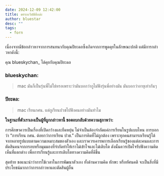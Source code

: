 ```yaml
---
date: 2024-12-09 12:42:00
title: ตรรกะวิบัติอีกล่ะ
author: bluestar
desc: ""
tags:
  - forn
---
```



เนื่องจากมีข้อกล่าวหาจากการสนทนากับคุณปิยะดลซึ่งเกิดจากการพูดคุยในลักษณะปกติ แต่มีการกล่าวหาดังนี้:

คุณ blueskychan_ ได้คุยกับคุณปิยะดล

### blueskychan:
> mac มันก็เป็นรุ่นพี่ไม่ใช่หรอเพราะว่ามันบอกว่ากูไม่ฟังรุ่นพี่อย่างมัน มันบอกว่าอายุเท่ากันๆ



### ปิยะดล:
> mac เรียนกศน. แต่กูเรียนปวชไปฟังคนอย่างมันทำไม




**ในฐานะที่ตัวเราเองเป็นผู้ที่ถูกกล่าวหานี้ ขอตอบกลับด้วยความสุภาพว่า:**

การศึกษาควรเป็นเรื่องที่เปิดกว้างและยืดหยุ่น ไม่จำเป็นต้องจำกัดแค่การเรียนในรูปแบบไหน การบอกว่า “การเรียน กศน. ด้อยกว่าการเรียน ปวช.” เป็นการคิดที่ไม่ถูกต้อง เพราะทุกคนสามารถเรียนรู้ได้จากหลายรูปแบบตามความเหมาะสมของตัวเอง และเราควรเคารพการเลือกเรียนรู้ของแต่ละคนและการตัดสินคนจากกรอบหรือมุมมองที่จำกัดทำให้เราไม่เข้าใจและไม่เติบโต ดังนั้นควรเปิดใจรับฟังความคิดเห็นที่แตกต่าง เพื่อการเรียนรู้และการเติบโตทางความคิดที่ดีขึ้น


สุดท้าย ขอแนะนำว่าการใช้เวลาในการพัฒนาตัวเอง ทั้งด้านความคิด ทักษะ หรือทัศนคติ จะเป็นสิ่งที่มีประโยชน์มากกว่าการกล่าวหาและตัดสินผู้อื่น
